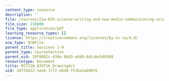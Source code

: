 ```yaml
---
content_type: resource
description: ''
file: /courses/21w-035-science-writing-and-new-media-communicating-science-to-the-public-fall-2016/3d778a521ee67cf2ebd0f516a1a69076_MIT21W_035F16_DrawingAct.pdf
file_size: 218800
file_type: application/pdf
learning_resource_types: []
license: https://creativecommons.org/licenses/by-nc-sa/4.0/
ocw_type: OCWFile
parent_title: Sessions 1-9
parent_type: CourseSection
parent_uid: 19f8002c-d38e-8dd3-e049-6dcabe548308
resourcetype: Document
title: MIT21W_035F16_DrawingAct
uid: 3d778a52-1ee6-7cf2-ebd0-f516a1a69076
---
```

